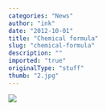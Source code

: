 ```yaml
---
categories: "News"
author: "ink"
date: "2012-10-01"
title: "Chemical formula"
slug: "chemical-formula"
description: ""
imported: "true"
originalType: "stuff"
thumb: "2.jpg"
---
```



![](2.jpg) 

